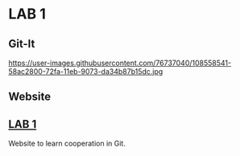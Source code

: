 # LAB 1

## Git-It

https://user-images.githubusercontent.com/76737040/108558541-58ac2800-72fa-11eb-9073-da34b87b15dc.jpg

## Website

[LAB 1](https://github.com/seppevg/2imd-dev-advanced-lab1)
-
Website to learn cooperation in Git.
